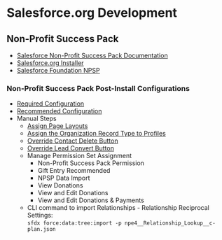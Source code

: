# Salesforce.org Development

## Non-Profit Success Pack

- [Salesforce Non-Profit Success Pack Documentation](https://powerofus.force.com/s/article/NPSP-Documentation)
- [Salesforce.org Installer](https://install.salesforce.org/)
- [Salesforce Foundation NPSP](https://github.com/SalesforceFoundation/NPSP)

### Non-Profit Success Pack Post-Install Configurations

- [Required Configuration](https://powerofus.force.com/s/article/NPSP-Required-Configuration)
- [Recommended Configuration](https://powerofus.force.com/s/article/NPSP-Recommended-Configuration)
- Manual Steps 
    - [Assign Page Layouts](https://powerofus.force.com/s/article/NPSP-Required-Configuration#ariaid-title7)
    - [Assign the Organization Record Type to Profiles](https://powerofus.force.com/s/article/NPSP-Required-Configuration#ariaid-title6)
    - [Override Contact Delete Button](https://powerofus.force.com/s/article/NPSP-Required-Configuration#ariaid-title14)
    - [Override Lead Convert Button](https://powerofus.force.com/s/article/NPSP-Required-Configuration#ariaid-title10)
    - Manage Permission Set Assignment
        - Non-Profit Success Pack Permission
        - Gift Entry Recommended
        - NPSP Data Import
        - View Donations
        - View and Edit Donations
        - View and Edit Donations & Payments
    - CLI command to import Relationships - Relationship Reciprocal Settings:\
    `sfdx force:data:tree:import -p npe4__Relationship_Lookup__c-plan.json`